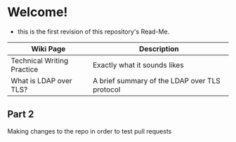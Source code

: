 # Welcome!
- this is the first revision of this repository's Read-Me.

| Wiki Page | Description |
 --- | ---
| Technical Writing Practice | Exactly what it sounds likes |
| What is LDAP over TLS? | A brief summary of the LDAP over TLS protocol |

## Part 2
Making changes to the repo in order to test pull requests